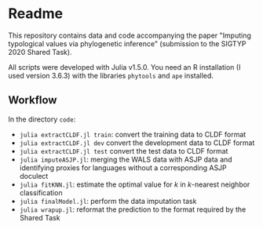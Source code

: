 # Readme

This repository contains data and code accompanying the paper "Imputing typological values via phylogenetic inference" (submission to the SIGTYP 2020 Shared Task).

All scripts were developed with Julia v1.5.0. You need an R installation (I used version 3.6.3) with the libraries `phytools` and `ape` installed.

## Workflow

In the directory `code`:

- `julia extractCLDF.jl train`: convert the training data to CLDF format
- `julia extractCLDF.jl dev` convert the development data to CLDF format
- `julia extractCLDF.jl test` convert the test data to CLDF format
- `julia imputeASJP.jl`: merging the WALS data with ASJP data and identifying proxies for languages without a corresponding ASJP doculect
- `julia fitKNN.jl`: estimate the optimal value for $k$ in $k$-nearest neighbor classification
- `julia finalModel.jl`: perform the data imputation task
- `julia wrapup.jl`: reformat the prediction to the format required by the Shared Task